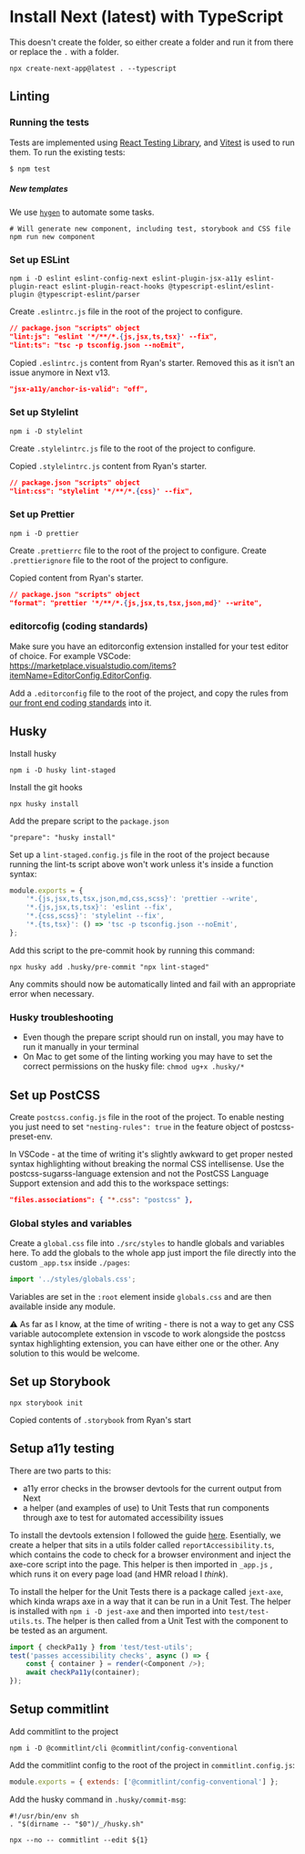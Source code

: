 # Install Next (latest) with TypeScript

This doesn't create the folder, so either create a folder and run it from there or replace the `.` with a folder.

```node
npx create-next-app@latest . --typescript
```

## Linting

### Running the tests

Tests are implemented using [React Testing Library](https://testing-library.com/docs/react-testing-library/intro/), and [Vitest](https://vitest.dev/) is used to run them. To run the existing tests:

```node
$ npm test
```

##### New templates

We use [`hygen`](https://www.hygen.io/) to automate some tasks.

```node
# Will generate new component, including test, storybook and CSS file
npm run new component
```

### Set up ESLint

```node
npm i -D eslint eslint-config-next eslint-plugin-jsx-a11y eslint-plugin-react eslint-plugin-react-hooks @typescript-eslint/eslint-plugin @typescript-eslint/parser
```

Create `.eslintrc.js` file in the root of the project to configure.

```json
// package.json "scripts" object
"lint:js": "eslint '*/**/*.{js,jsx,ts,tsx}' --fix",
"lint:ts": "tsc -p tsconfig.json --noEmit",
```

Copied `.eslintrc.js` content from Ryan's starter.
Removed this as it isn't an issue anymore in Next v13.

```json
"jsx-a11y/anchor-is-valid": "off",
```

### Set up Stylelint

```node
npm i -D stylelint
```

Create `.stylelintrc.js` file to the root of the project to configure.

Copied `.stylelintrc.js` content from Ryan's starter.

```json
// package.json "scripts" object
"lint:css": "stylelint '*/**/*.{css}' --fix",
```

### Set up Prettier

```node
npm i -D prettier
```

Create `.prettierrc` file to the root of the project to configure.
Create `.prettierignore` file to the root of the project to configure.

Copied content from Ryan's starter.

```json
// package.json "scripts" object
"format": "prettier '*/**/*.{js,jsx,ts,tsx,json,md}' --write",
```

### editorcofig (coding standards)

Make sure you have an editorconfig extension installed for your test editor of choice. For example VSCode: https://marketplace.visualstudio.com/items?itemName=EditorConfig.EditorConfig.

Add a `.editorconfig` file to the root of the project, and copy the rules from [our front end coding standards](https://www.notion.so/codecomputerlove/Front-End-Coding-Standards-d657ea2e972d4563a5edcf666322624a) into it.

## Husky

Install husky

```node
npm i -D husky lint-staged
```

Install the git hooks

```node
npx husky install
```

Add the prepare script to the `package.json`

```node
"prepare": "husky install"
```

Set up a `lint-staged.config.js` file in the root of the project because running the lint-ts script above won't work unless it's inside a function syntax:

```javascript
module.exports = {
	'*.{js,jsx,ts,tsx,json,md,css,scss}': 'prettier --write',
	'*.{js,jsx,ts,tsx}': 'eslint --fix',
	'*.{css,scss}': 'stylelint --fix',
	'*.{ts,tsx}': () => 'tsc -p tsconfig.json --noEmit',
};
```

Add this script to the pre-commit hook by running this command:

```node
npx husky add .husky/pre-commit "npx lint-staged"
```

Any commits should now be automatically linted and fail with an appropriate error when necessary.

### Husky troubleshooting

-   Even though the prepare script should run on install, you may have to run it manually in your terminal
-   On Mac to get some of the linting working you may have to set the correct permissions on the husky file: `chmod ug+x .husky/*`

## Set up PostCSS

Create `postcss.config.js` file in the root of the project.
To enable nesting you just need to set `"nesting-rules": true` in the feature object of postcss-preset-env.

In VSCode - at the time of writing it's slightly awkward to get proper nested syntax highlighting without breaking the normal CSS intellisense. Use the postcss-sugarss-language extension and not the PostCSS Language Support extension and add this to the workspace settings:

```json
"files.associations": { "*.css": "postcss" },
```

### Global styles and variables

Create a `global.css` file into `./src/styles` to handle globals and variables here. To add the globals to the whole app just import the file directly into the custom `_app.tsx` inside `./pages`:

```javascript
import '../styles/globals.css';
```

Variables are set in the `:root` element inside `globals.css` and are then available inside any module.

⚠️ As far as I know, at the time of writing - there is not a way to get any CSS variable autocomplete extension in vscode to work alongside the postcss syntax highlighting extension, you can have either one or the other. Any solution to this would be welcome.

## Set up Storybook

```node
npx storybook init
```

Copied contents of `.storybook` from Ryan's start

## Setup a11y testing

There are two parts to this:

-   a11y error checks in the browser devtools for the current output from Next
-   a helper (and examples of use) to Unit Tests that run components through axe to test for automated accessibility issues

To install the devtools extension I followed the guide [here](https://larsmagnus.co/blog/how-to-test-for-accessibility-with-axe-core-in-next-js-and-react). Esentially, we create a helper that sits in a utils folder called `reportAccessibility.ts`, which contains the code to check for a browser environment and inject the axe-core script into the page. This helper is then imported in `_app.js` , which runs it on every page load (and HMR reload I _think_).

To install the helper for the Unit Tests there is a package called `jext-axe`, which kinda wraps axe in a way that it can be run in a Unit Test. The helper is installed with `npm i -D jest-axe` and then imported into `test/test-utils.ts`. The helper is then called from a Unit Test with the component to be tested as an argument.

```javascript
import { checkPa11y } from 'test/test-utils';
test('passes accessibility checks', async () => {
	const { container } = render(<Component />);
	await checkPa11y(container);
});
```

## Setup commitlint

Add commitlint to the project

```node
npm i -D @commitlint/cli @commitlint/config-conventional
```

Add the commitlint config to the root of the project in `commitlint.config.js`:

```javascript
module.exports = { extends: ['@commitlint/config-conventional'] };
```

Add the husky command in `.husky/commit-msg`:

```node
#!/usr/bin/env sh
. "$(dirname -- "$0")/_/husky.sh"

npx --no -- commitlint --edit ${1}
```
